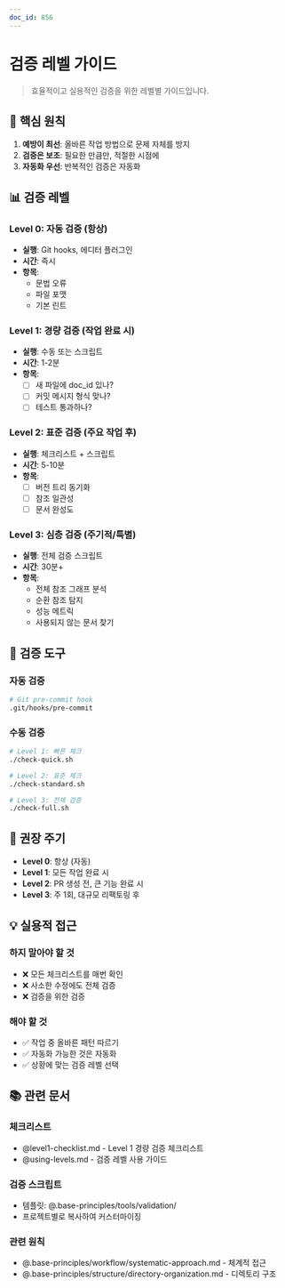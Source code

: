 ```yaml
---
doc_id: 856
---
```


# 검증 레벨 가이드

> 효율적이고 실용적인 검증을 위한 레벨별 가이드입니다.

## 🎯 핵심 원칙

1. **예방이 최선**: 올바른 작업 방법으로 문제 자체를 방지
2. **검증은 보조**: 필요한 만큼만, 적절한 시점에
3. **자동화 우선**: 반복적인 검증은 자동화

## 📊 검증 레벨

### Level 0: 자동 검증 (항상)
- **실행**: Git hooks, 에디터 플러그인
- **시간**: 즉시
- **항목**:
  - 문법 오류
  - 파일 포맷
  - 기본 린트

### Level 1: 경량 검증 (작업 완료 시)
- **실행**: 수동 또는 스크립트
- **시간**: 1-2분
- **항목**:
  - [ ] 새 파일에 doc_id 있나?
  - [ ] 커밋 메시지 형식 맞나?
  - [ ] 테스트 통과하나?

### Level 2: 표준 검증 (주요 작업 후)
- **실행**: 체크리스트 + 스크립트
- **시간**: 5-10분
- **항목**:
  - [ ] 버전 트리 동기화
  - [ ] 참조 일관성
  - [ ] 문서 완성도

### Level 3: 심층 검증 (주기적/특별)
- **실행**: 전체 검증 스크립트
- **시간**: 30분+
- **항목**:
  - 전체 참조 그래프 분석
  - 순환 참조 탐지
  - 성능 메트릭
  - 사용되지 않는 문서 찾기

## 🔧 검증 도구

### 자동 검증
```bash
# Git pre-commit hook
.git/hooks/pre-commit
```

### 수동 검증
```bash
# Level 1: 빠른 체크
./check-quick.sh

# Level 2: 표준 체크
./check-standard.sh

# Level 3: 전체 검증
./check-full.sh
```

## 📅 권장 주기

- **Level 0**: 항상 (자동)
- **Level 1**: 모든 작업 완료 시
- **Level 2**: PR 생성 전, 큰 기능 완료 시
- **Level 3**: 주 1회, 대규모 리팩토링 후

## 💡 실용적 접근

### 하지 말아야 할 것
- ❌ 모든 체크리스트를 매번 확인
- ❌ 사소한 수정에도 전체 검증
- ❌ 검증을 위한 검증

### 해야 할 것
- ✅ 작업 중 올바른 패턴 따르기
- ✅ 자동화 가능한 것은 자동화
- ✅ 상황에 맞는 검증 레벨 선택

## 📚 관련 문서

### 체크리스트
- @level1-checklist.md - Level 1 경량 검증 체크리스트
- @using-levels.md - 검증 레벨 사용 가이드

### 검증 스크립트
- 템플릿: @.base-principles/tools/validation/
- 프로젝트별로 복사하여 커스터마이징

### 관련 원칙
- @.base-principles/workflow/systematic-approach.md - 체계적 접근
- @.base-principles/structure/directory-organization.md - 디렉토리 구조